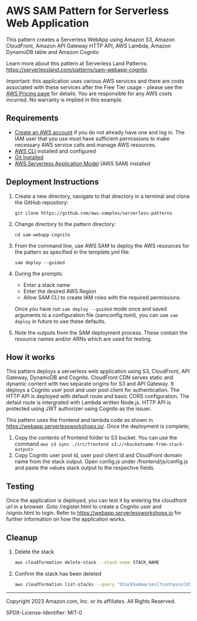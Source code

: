 # AWS SAM Pattern for Serverless Web Application

This pattern creates a Serverless WebApp using Amazon S3, Amazon CloudFront, Amazon API Gateway HTTP API, AWS Lambda, Amazon DynamoDB table and Amazon Cognito

Learn more about this pattern at Serverless Land Patterns: https://serverlessland.com/patterns/sam-webapp-cognito

Important: this application uses various AWS services and there are costs associated with these services after the Free Tier usage - please see the [AWS Pricing page](https://aws.amazon.com/pricing/) for details. You are responsible for any AWS costs incurred. No warranty is implied in this example.

## Requirements

- [Create an AWS account](https://portal.aws.amazon.com/gp/aws/developer/registration/index.html) if you do not already have one and log in. The IAM user that you use must have sufficient permissions to make necessary AWS service calls and manage AWS resources.
- [AWS CLI](https://docs.aws.amazon.com/cli/latest/userguide/install-cliv2.html) installed and configured
- [Git Installed](https://git-scm.com/book/en/v2/Getting-Started-Installing-Git)
- [AWS Serverless Application Model](https://docs.aws.amazon.com/serverless-application-model/latest/developerguide/serverless-sam-cli-install.html) (AWS SAM) installed

## Deployment Instructions

1. Create a new directory, navigate to that directory in a terminal and clone the GitHub repository:
   ```
   git clone https://github.com/aws-samples/serverless-patterns
   ```
2. Change directory to the pattern directory:
   ```
   cd sam-webapp-cognito
   ```
3. From the command line, use AWS SAM to deploy the AWS resources for the pattern as specified in the template.yml file:
   ```
   sam deploy --guided
   ```
4. During the prompts:

   - Enter a stack name
   - Enter the desired AWS Region
   - Allow SAM CLI to create IAM roles with the required permissions.

   Once you have run `sam deploy --guided` mode once and saved arguments to a configuration file (samconfig.toml), you can use `sam deploy` in future to use these defaults.

5. Note the outputs from the SAM deployment process. These contain the resource names and/or ARNs which are used for testing.

## How it works

This pattern deploys a serverless web application using S3, CloudFront, API Gateway, DynamoDB and Cognito. CloudFront CDN serves static and dynamic content with two separate origins for S3 and API Gateway. It deploys a Cognito user pool and user pool client for authentication. The HTTP API is deployed with default route and basic CORS configuration. The defaul route is intergrated with Lambda written Node.js. HTTP API is protected using JWT authorizer using Cognito as the issuer.

This pattern uses the frontend and lambda code as shown in https://webapp.serverlessworkshops.io/. Once the deployment is complete;

1. Copy the contents of frontend folder to S3 bucket. You can use the command `aws s3 sync ./src/frontend s3://<bucketname-from-stack-output>`
2. Copy Cognito user pool id, user pool client id and CloudFront domain name from the stack output. Open config.js under /frontend/js/config.js and paste the values stack output to the respective fields.

## Testing

Once the application is deployed, you can test it by entering the cloudfront url in a browser. Goto /register.html to create a Cognito user and /signin.html to login. Refer to https://webapp.serverlessworkshops.io for further information on how the application works.

## Cleanup

1. Delete the stack
   ```bash
   aws cloudformation delete-stack --stack-name STACK_NAME
   ```
1. Confirm the stack has been deleted
   ```bash
   aws cloudformation list-stacks --query "StackSummaries[?contains(StackName,'STACK_NAME')].StackStatus"
   ```

---

Copyright 2023 Amazon.com, Inc. or its affiliates. All Rights Reserved.

SPDX-License-Identifier: MIT-0
